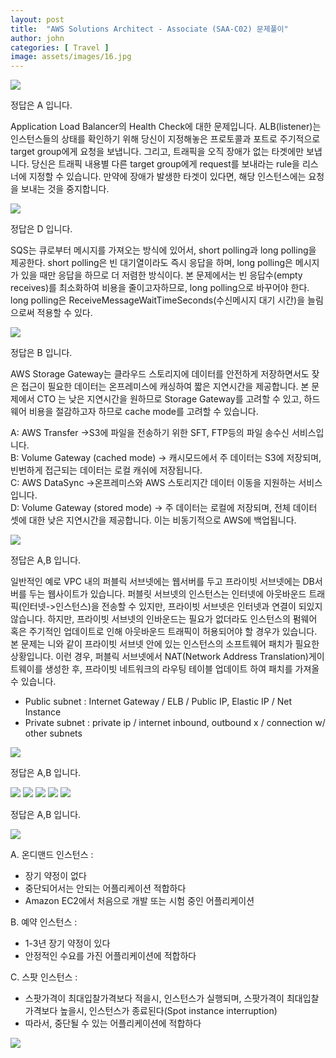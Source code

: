 ```yaml
---
layout: post
title:  "AWS Solutions Architect - Associate (SAA-C02) 문제풀이"
author: john
categories: [ Travel ]
image: assets/images/16.jpg
---
```


<img src="/assets/images/AWS/SAA_C02_01.PNG"/>

정답은 <span class="spoiler">A 입니다.</span>

Application Load Balancer의 Health Check에 대한 문제입니다. ALB(listener)는 인스턴스들의 상태를 확인하기 위해 당신이 지정해놓은 프로토콜과 포트로 주기적으로 target group에게 요청을 보냅니다. 그리고, 트래픽을 오직 장애가 없는 타겟에만 보냅니다. 당신은 트래픽 내용별 다른 target group에게 request를 보내라는 rule을 리스너에 지정할 수 있습니다. 만약에 장애가 발생한 타겟이 있다면, 해당 인스턴스에는 요청을 보내는 것을 중지합니다.

<img src="/assets/images/AWS/SAA_C02_02.PNG"/>

정답은 <span class="spoiler">D 입니다.</span>

SQS는 큐로부터 메시지를 가져오는 방식에 있어서, short polling과 long polling을 제공한다. short polling은 빈 대기열이라도 즉시 응답을 하며, long polling은 메시지가 있을 때만 응답을 하므로 더 저렴한 방식이다. 본 문제에서는 빈 응답수(empty receives)를 최소화하여 비용을 줄이고자하므로, long polling으로 바꾸어야 한다. long polling은 ReceiveMessageWaitTimeSeconds(수신메시지 대기 시간)을 늘림으로써 적용할 수 있다. 

<img src="/assets/images/AWS/SAA_C02_03.PNG"/>

정답은 <span class="spoiler">B 입니다.</span>

AWS Storage Gateway는 클라우드 스토리지에 데이터를 안전하게 저장하면서도 잦은 접근이 필요한 데이터는 온프레미스에 캐싱하여 짧은 지연시간을 제공합니다. 본 문제에서 CTO 는 낮은 지연시간을 원하므로 Storage Gateway를 고려할 수 있고, 하드웨어 비용을 절감하고자 하므로 cache mode를 고려할 수 있습니다.

A: AWS Transfer ->S3에 파일을 전송하기 위한 SFT, FTP등의 파일 송수신 서비스입니다.<br/>
B: Volume Gateway (cached mode) -> 캐시모드에서 주 데이터는 S3에 저장되며, 빈번하게 접근되는 데이터는 로컬 캐쉬에 저장됩니다. <br/>
C: AWS DataSync ->온프레미스와 AWS 스토리지간 데이터 이동을 지원하는 서비스입니다.<br/>
D: Volume Gateway (stored mode) -> 주 데이터는 로컬에 저장되며, 전체 데이터 셋에 대한 낮은 지연시간을 제공합니다. 이는 비동기적으로 AWS에 백업됩니다. <br/>

<img src="/assets/images/AWS/SAA_C02_04.PNG"/>

정답은 <span class="spoiler">A,B 입니다.</span>

일반적인 예로 VPC 내의 퍼블릭 서브넷에는 웹서버를 두고 프라이빗 서브넷에는 DB서버를 두는 웹사이트가 있습니다. 퍼블릿 서브넷의 인스턴스는 인터넷에 아웃바운드 트래픽(인터넷->인스턴스)을 전송할 수 있지만, 프라이빗 서브넷은 인터넷과 연결이 되있지 않습니다. 하지만, 프라이빗 서브넷의 인바운드는 필요가 없더라도 인스턴스의 펌웨어 혹은 주기적인 업데이트로 인해 아웃바운드 트래픽이 허용되어야 할 경우가 있습니다. 본 문제는 니와 같이 프라이빗 서브넷 안에 있는 인스턴스의 소프트웨어 패치가 필요한 상황입니다. 이런 경우, 퍼블릭 서브넷에서 NAT(Network Address Translation)게이트웨이를 생성한 후, 프라이빗 네트워크의 라우팅 테이블 업데이트 하여 패치를 가져올 수 있습니다. 

- Public subnet : Internet Gateway / ELB / Public IP, Elastic IP / Net Instance
- Private subnet : private ip / internet inbound, outbound x / connection w/ other subnets

<img src="/assets/images/AWS/SAA_C02_05.PNG"/>

정답은 <span class="spoiler">A,B 입니다.</span>


<img src="/assets/images/AWS/SAA_C02_06.PNG"/>



<img src="/assets/images/AWS/SAA_C02_07.PNG"/>
<img src="/assets/images/AWS/SAA_C02_08.PNG"/>
<img src="/assets/images/AWS/SAA_C02_09.PNG"/>
<img src="/assets/images/AWS/SAA_C02_10.PNG"/>

정답은 <span class="spoiler">A,B 입니다.</span>

<img src="/assets/images/AWS/SAA_C02_10_01.png"/>

A. 온디맨드 인스턴스 : 
- 장기 약정이 없다<br/>
- 중단되어서는 안되는 어플리케이션 적합하다<br/>
- Amazon EC2에서 처음으로 개발 또는 시험 중인 어플리케이션<br/>

B. 예약 인스턴스 : 
- 1-3년 장기 약정이 있다<br/>
- 안정적인 수요를 가진 어플리케이션에 적합하다<br/>

C. 스팟 인스턴스 : 
- 스팟가격이 최대입찰가격보다 적을시, 인스턴스가 실행되며, 스팟가격이 최대입찰가격보다 높을시, 인스턴스가 종료된다(Spot instance interruption)<br/>
- 따라서, 중단될 수 있는 어플리케이션에 적합하다<br/>

<img src="/assets/images/AWS/SAA_C02_10_02.png"/>